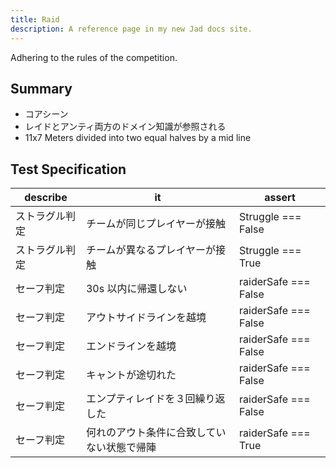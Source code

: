 ```yaml
---
title: Raid
description: A reference page in my new Jad docs site.
---
```


Adhering to the rules of the competition.

## Summary

- コアシーン
- レイドとアンティ両方のドメイン知識が参照される
- 11x7 Meters divided into two equal halves by a mid line

## Test Specification

| describe       | it                                         | assert               |
| -------------- | ------------------------------------------ | -------------------- |
| ストラグル判定 | チームが同じプレイヤーが接触               | Struggle === False   |
| ストラグル判定 | チームが異なるプレイヤーが接触             | Struggle === True    |
| セーフ判定     | 30s 以内に帰還しない                       | raiderSafe === False |
| セーフ判定     | アウトサイドラインを越境                   | raiderSafe === False |
| セーフ判定     | エンドラインを越境                         | raiderSafe === False |
| セーフ判定     | キャントが途切れた                         | raiderSafe === False |
| セーフ判定     | エンプティレイドを３回繰り返した           | raiderSafe === False |
| セーフ判定     | 何れのアウト条件に合致していない状態で帰陣 | raiderSafe === True  |
